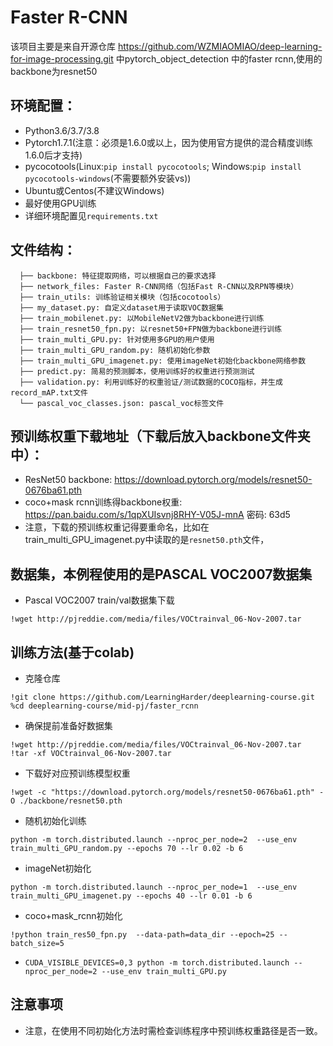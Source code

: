 # Faster R-CNN

该项目主要是来自开源仓库 https://github.com/WZMIAOMIAO/deep-learning-for-image-processing.git 中pytorch_object_detection 中的faster rcnn,使用的backbone为resnet50


## 环境配置：
* Python3.6/3.7/3.8
* Pytorch1.7.1(注意：必须是1.6.0或以上，因为使用官方提供的混合精度训练1.6.0后才支持)
* pycocotools(Linux:`pip install pycocotools`; Windows:`pip install pycocotools-windows`(不需要额外安装vs))
* Ubuntu或Centos(不建议Windows)
* 最好使用GPU训练
* 详细环境配置见`requirements.txt`

## 文件结构：
```
  ├── backbone: 特征提取网络，可以根据自己的要求选择
  ├── network_files: Faster R-CNN网络（包括Fast R-CNN以及RPN等模块）
  ├── train_utils: 训练验证相关模块（包括cocotools）
  ├── my_dataset.py: 自定义dataset用于读取VOC数据集
  ├── train_mobilenet.py: 以MobileNetV2做为backbone进行训练
  ├── train_resnet50_fpn.py: 以resnet50+FPN做为backbone进行训练
  ├── train_multi_GPU.py: 针对使用多GPU的用户使用
  ├── train_multi_GPU_random.py: 随机初始化参数
  ├── train_multi_GPU_imagenet.py: 使用imageNet初始化backbone网络参数
  ├── predict.py: 简易的预测脚本，使用训练好的权重进行预测测试
  ├── validation.py: 利用训练好的权重验证/测试数据的COCO指标，并生成record_mAP.txt文件
  └── pascal_voc_classes.json: pascal_voc标签文件
```

## 预训练权重下载地址（下载后放入backbone文件夹中）：
* ResNet50 backbone:  https://download.pytorch.org/models/resnet50-0676ba61.pth
* coco+mask rcnn训练得backbone权重: https://pan.baidu.com/s/1qpXUIsvnj8RHY-V05J-mnA  密码: 63d5
* 注意，下载的预训练权重记得要重命名，比如在 train_multi_GPU_imagenet.py中读取的是`resnet50.pth`文件，
 
 
## 数据集，本例程使用的是PASCAL VOC2007数据集
* Pascal VOC2007 train/val数据集下载
```
!wget http://pjreddie.com/media/files/VOCtrainval_06-Nov-2007.tar
```


## 训练方法(基于colab)
* 克隆仓库
```
!git clone https://github.com/LearningHarder/deeplearning-course.git
%cd deeplearning-course/mid-pj/faster_rcnn
```
* 确保提前准备好数据集
```
!wget http://pjreddie.com/media/files/VOCtrainval_06-Nov-2007.tar
!tar -xf VOCtrainval_06-Nov-2007.tar
```
* 下载好对应预训练模型权重
```
!wget -c "https://download.pytorch.org/models/resnet50-0676ba61.pth" -O ./backbone/resnet50.pth
```
* 随机初始化训练
```
python -m torch.distributed.launch --nproc_per_node=2  --use_env train_multi_GPU_random.py --epochs 70 --lr 0.02 -b 6
```
* imageNet初始化
```
python -m torch.distributed.launch --nproc_per_node=1  --use_env train_multi_GPU_imagenet.py --epochs 40 --lr 0.01 -b 6
```
* coco+mask_rcnn初始化
```
!python train_res50_fpn.py  --data-path=data_dir --epoch=25 --batch_size=5
```

* `CUDA_VISIBLE_DEVICES=0,3 python -m torch.distributed.launch --nproc_per_node=2 --use_env train_multi_GPU.py`

## 注意事项
* 注意，在使用不同初始化方法时需检查训练程序中预训练权重路径是否一致。

